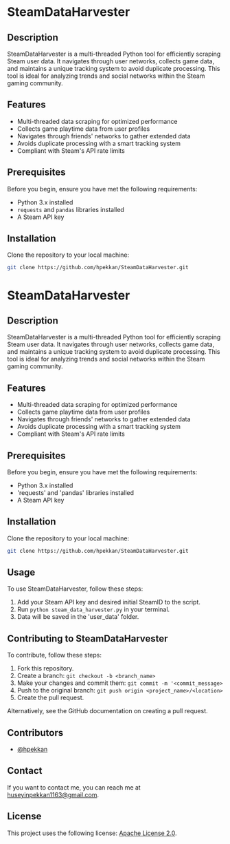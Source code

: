 # SteamDataHarvester

## Description
SteamDataHarvester is a multi-threaded Python tool for efficiently scraping Steam user data. It navigates through user networks, collects game data, and maintains a unique tracking system to avoid duplicate processing. This tool is ideal for analyzing trends and social networks within the Steam gaming community.

## Features
- Multi-threaded data scraping for optimized performance
- Collects game playtime data from user profiles
- Navigates through friends' networks to gather extended data
- Avoids duplicate processing with a smart tracking system
- Compliant with Steam's API rate limits

## Prerequisites
Before you begin, ensure you have met the following requirements:
- Python 3.x installed
- `requests` and `pandas` libraries installed
- A Steam API key

## Installation
Clone the repository to your local machine:
```bash
git clone https://github.com/hpekkan/SteamDataHarvester.git
```

# SteamDataHarvester

## Description
SteamDataHarvester is a multi-threaded Python tool for efficiently scraping Steam user data. It navigates through user networks, collects game data, and maintains a unique tracking system to avoid duplicate processing. This tool is ideal for analyzing trends and social networks within the Steam gaming community.

## Features
- Multi-threaded data scraping for optimized performance
- Collects game playtime data from user profiles
- Navigates through friends' networks to gather extended data
- Avoids duplicate processing with a smart tracking system
- Compliant with Steam's API rate limits

## Prerequisites
Before you begin, ensure you have met the following requirements:
- Python 3.x installed
- 'requests' and 'pandas' libraries installed
- A Steam API key

## Installation
Clone the repository to your local machine:
```bash
git clone https://github.com/hpekkan/SteamDataHarvester.git
```
## Usage
To use SteamDataHarvester, follow these steps:

1. Add your Steam API key and desired initial SteamID to the script.
2. Run ```python steam_data_harvester.py``` in your terminal.
5. Data will be saved in the 'user_data' folder.

## Contributing to SteamDataHarvester
To contribute, follow these steps:

1. Fork this repository.
2. Create a branch: ```git checkout -b <branch_name>```
3. Make your changes and commit them: ```git commit -m '<commit_message>```
4. Push to the original branch: ```git push origin <project_name>/<location>```
5. Create the pull request.

Alternatively, see the GitHub documentation on creating a pull request.

## Contributors

- [@hpekkan](https://github.com/hpekkan)

## Contact
If you want to contact me, you can reach me at huseyinpekkan1163@gmail.com.

## License
This project uses the following license: [Apache License 2.0](https://www.apache.org/licenses/LICENSE-2.0).
